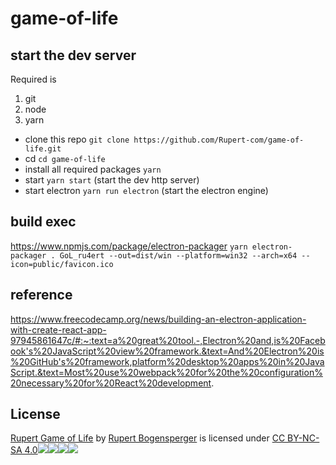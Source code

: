 # game-of-life

## start the dev server
Required is 
 1. git
 2. node
 3. yarn

- clone this repo `git clone https://github.com/Rupert-com/game-of-life.git`
- cd `cd game-of-life`
- install all required packages `yarn`
- start `yarn start` (start the dev http server)
- start electron `yarn run electron` (start the electron engine)

## build exec

https://www.npmjs.com/package/electron-packager
`yarn electron-packager . GoL_ru4ert --out=dist/win --platform=win32 --arch=x64 --icon=public/favicon.ico`
## reference

https://www.freecodecamp.org/news/building-an-electron-application-with-create-react-app-97945861647c/#:~:text=a%20great%20tool.-,Electron%20and,is%20Facebook's%20JavaScript%20view%20framework.&text=And%20Electron%20is%20GitHub's%20framework,platform%20desktop%20apps%20in%20JavaScript.&text=Most%20use%20webpack%20for%20the%20configuration%20necessary%20for%20React%20development.

## License
[Rupert Game of Life](https://github.com/Rupert-com/game-of-life) by [Rupert Bogensperger](https://ru4ert.com/) is licensed under [CC BY-NC-SA 4.0![](https://mirrors.creativecommons.org/presskit/icons/cc.svg?ref=chooser-v1)![](https://mirrors.creativecommons.org/presskit/icons/by.svg?ref=chooser-v1)![](https://mirrors.creativecommons.org/presskit/icons/nc.svg?ref=chooser-v1)![](https://mirrors.creativecommons.org/presskit/icons/sa.svg?ref=chooser-v1)](http://creativecommons.org/licenses/by-nc-sa/4.0/?ref=chooser-v1)
